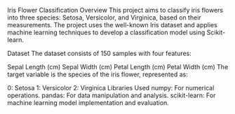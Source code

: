 Iris Flower Classification
Overview
This project aims to classify iris flowers into three species: Setosa, Versicolor, and Virginica, based on their measurements. The project uses the well-known Iris dataset and applies machine learning techniques to develop a classification model using Scikit-learn.

Dataset
The dataset consists of 150 samples with four features:

Sepal Length (cm)
Sepal Width (cm)
Petal Length (cm)
Petal Width (cm)
The target variable is the species of the iris flower, represented as:

0: Setosa
1: Versicolor
2: Virginica
Libraries Used
numpy: For numerical operations.
pandas: For data manipulation and analysis.
scikit-learn: For machine learning model implementation and evaluation.
